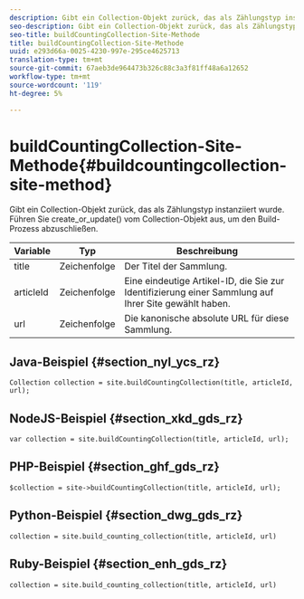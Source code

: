 ```yaml
---
description: Gibt ein Collection-Objekt zurück, das als Zählungstyp instanziiert wurde. Führen Sie create_or_update() vom Collection-Objekt aus, um den Build-Prozess abzuschließen.
seo-description: Gibt ein Collection-Objekt zurück, das als Zählungstyp instanziiert wurde. Führen Sie create_or_update() vom Collection-Objekt aus, um den Build-Prozess abzuschließen.
seo-title: buildCountingCollection-Site-Methode
title: buildCountingCollection-Site-Methode
uuid: e293d66a-0025-4230-997e-295ce4625713
translation-type: tm+mt
source-git-commit: 67aeb3de964473b326c88c3a3f81ff48a6a12652
workflow-type: tm+mt
source-wordcount: '119'
ht-degree: 5%

---
```



# buildCountingCollection-Site-Methode{#buildcountingcollection-site-method}

Gibt ein Collection-Objekt zurück, das als Zählungstyp instanziiert wurde. Führen Sie create_or_update() vom Collection-Objekt aus, um den Build-Prozess abzuschließen.

| Variable | Typ | Beschreibung |
|--- |--- |--- |
| title | Zeichenfolge | Der Titel der Sammlung. |
| articleId | Zeichenfolge | Eine eindeutige Artikel-ID, die Sie zur Identifizierung einer Sammlung auf Ihrer Site gewählt haben. |
| url | Zeichenfolge | Die kanonische absolute URL für diese Sammlung. |

## Java-Beispiel {#section_nyl_ycs_rz}

```
Collection collection = site.buildCountingCollection(title, articleId, url); 
```

## NodeJS-Beispiel {#section_xkd_gds_rz}

```
var collection = site.buildCountingCollection(title, articleId, url); 
```

## PHP-Beispiel {#section_ghf_gds_rz}

```
$collection = site->buildCountingCollection(title, articleId, url); 
```

## Python-Beispiel {#section_dwg_gds_rz}

```
collection = site.build_counting_collection(title, articleId, url) 
```

## Ruby-Beispiel {#section_enh_gds_rz}

```
collection = site.build_counting_collection(title, articleId, url) 
```

